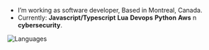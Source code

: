- I’m working as software developer, Based in Montreal, Canada.
- Currently: **Javascript/Typescript**  **Lua**  **Devops** **Python** **Aws** n **cybersecurity**.

![Languages](https://github-readme-stats.vercel.app/api/top-langs/?username=azizgharbi&theme=merko)

